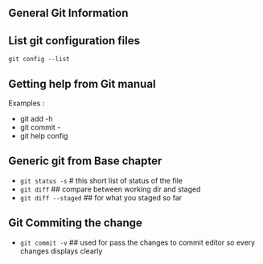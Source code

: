 General Git Information 
---

## List git configuration files 
```git config --list```

## Getting help from Git manual 
Examples : 
- git add -h 
- git commit - 
- git help config 


## Generic git from Base chapter 
- ``` git status -s ``` # this short list of status of the file 
- ``` git diff ``` ## compare between working dir and staged 
- ``` git diff --staged ``` ## for what you staged so far 

## Git Commiting the change 
- ``` git commit -v ``` ## used for pass the changes to commit editor so every changes displays clearly 
